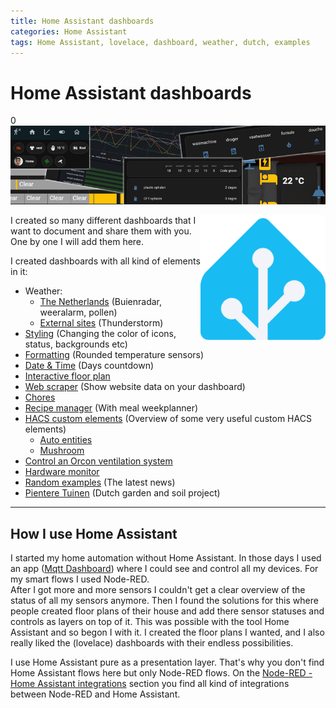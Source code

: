 ```yaml
---
title: Home Assistant dashboards
categories: Home Assistant
tags: Home Assistant, lovelace, dashboard, weather, dutch, examples
---
```

# Home Assistant dashboards

0
![Banner](images/ha_banner.png)

<img style="float: right;height:200px" src="images/home_assistant_logo.png" alt="Home Assistant logo" >

I created so many different dashboards that I want to document and share them with you.
One by one I will add them here.

I created dashboards with all kind of elements in it:
* Weather:
  * [The Netherlands](homeassistant_dashboard_weather_nl) (Buienradar, weeralarm, pollen)
  * [External sites](homeassistant_dashboard_weather) (Thunderstorm) 
* [Styling](homeassistant_dashboard_styling) (Changing the color of icons, status, backgrounds etc)
* [Formatting](homeassistant_dashboard_formatting) (Rounded temperature sensors)
* [Date & Time](homeassistant_dashboard_date_time) (Days countdown)
* [Interactive floor plan](homeassistant_dashboard_floorplan)
* [Web scraper](homeassistant_web_scraper) (Show website data on your dashboard)
* [Chores](homeassistant_dashboard_chores)
* [Recipe manager](homeassistant_dashboard_mealie) (With meal weekplanner)
* [HACS custom elements](homeassistant_dashboard_hacs) (Overview of some very useful custom HACS elements)
  * [Auto entities](homeassistant_dashboard_card_auto-entities) 
  * [Mushroom](homeassistant_dashboard_card_mushroom) 
* [Control an Orcon ventilation system](../esphome/orcon_mechanic_ventilation)
* [Hardware monitor](homeassistant_hardware_monitor)
* [Random examples](homeassistant_dashboard_examples) (The latest news)
* [Pientere Tuinen](homeassistant_dashboard_pientere_tuinen) (Dutch garden and soil project)

---
## How I use Home Assistant

I started my home automation without Home Assistant. In those days I used an app ([Mqtt Dashboard](https://play.google.com/store/apps/details?id=com.app.vetru.mqttdashboard)) where I could see and control all my devices. For my smart flows I used Node-RED.  
After I got more and more sensors I couldn't get a clear overview of the status of all my sensors anymore.
Then I found the solutions for this where people created floor plans of their house and add there sensor statuses and controls as layers on top of it. This was possible with the tool Home Assistant and so begon I with it. I created the floor plans I wanted, and I also really liked the (lovelace) dashboards with their endless possibilities.

I use Home Assistant pure as a presentation layer. That's why you don't find Home Assistant flows here but only Node-RED flows.
On the [Node-RED - Home Assistant integrations](../node-red/node-red_home-assistant) section you find all kind of integrations between Node-RED and Home Assistant.